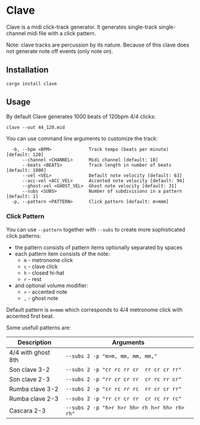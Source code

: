 # Clave

Clave is a midi click-track generator. 
It generates single-track single-channel midi file
with a click pattern.

Note: clave tracks are percussion by its nature. 
Because of this clave does not generate note off events
(only note on).

## Installation

`cargo install clave`

## Usage

By default Clave generates 1000 beats of 120bpm 4/4 clicks:

```
clave --out 44_120.mid
```

You can use command line arguments to customize the track:

```
  -b, --bpm <BPM>              Track tempo (beats per minute) [default: 120]
      --channel <CHANNEL>      Midi channel [default: 10]
      --beats <BEATS>          Track length in number of beats [default: 1000]
      --vel <VEL>              Default note velocity [default: 63]
      --acc-vel <ACC_VEL>      Accented note velocity [default: 94]
      --ghost-vel <GHOST_VEL>  Ghost note velocity [default: 31]
      --subs <SUBS>            Number of subdivisions in a pattern [default: 1]
  -p, --pattern <PATTERN>      Click pattern [default: m>mmm]
```

### Click Pattern

You can use `--pattern` together with `--subs` to create
more sophisticated click patterns:

- the pattern consists of pattern items optionally separated by spaces
- each pattern item consists of the note:
    - `m` - metronome click
    - `c` - clave click
    - `h` - closed hi-hat
    - `r` - rest
- and optional volume modifier:
    - `>` - accented note
    - `,` - ghost note

Default pattern is `m>mmm` which corresponds to 4/4
metronome click with accented first beat.

Some usefull patterns are:

| Description | Arguments |
|---|---|
|4/4 with ghost 8th|`--subs 2 -p "m>m, mm, mm, mm,"`
|Son clave 3-2|`--subs 2 -p "cr rc rr cr  rr cr cr rr"`
|Son clave 2-3|`--subs 2 -p "rr cr cr rr  cr rc rr cr"`
|Rumba clave 3-2|`--subs 2 -p "cr rc rr rc  rr cr cr rr"`
|Rumba clave 2-3|`--subs 2 -p "rr cr cr rr  cr rc rr rc"`
|Cascara 2-3|`--subs 2 -p "h>r h>r hh> rh h>r hh> rh> rh"`

